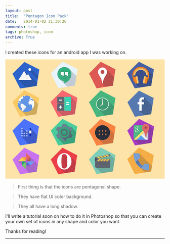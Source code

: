 ```yaml
---
layout: post
title:  "Pentagon Icon Pack"
date:   2014-01-02 21:30:26
comments: true
tags: photoshop, icon
archive: True
---
```

I created these icons for an android app I was working on.

![icon pack pentagon](/images/icon-pack.jpg)
>First thing is that the icons are pentagonal shape.


>They have flat UI color background.


>They all have a long shadow.

I'll write a tutorial soon on how to do it in Photoshop so that you can create your own set of icons in any shape and color you want.

Thanks for reading!



----------------